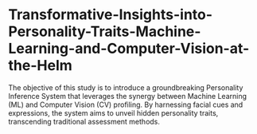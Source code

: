 # Transformative-Insights-into-Personality-Traits-Machine-Learning-and-Computer-Vision-at-the-Helm
The objective of this study is to introduce a groundbreaking Personality Inference System that leverages the synergy between Machine Learning (ML) and Computer Vision (CV) profiling. By harnessing facial cues and expressions, the system aims to unveil hidden personality traits, transcending traditional assessment methods. 
